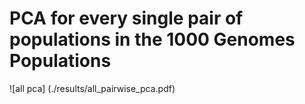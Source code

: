 # PCA for every single pair of populations in the 1000 Genomes Populations
![all pca] (./results/all_pairwise_pca.pdf)
